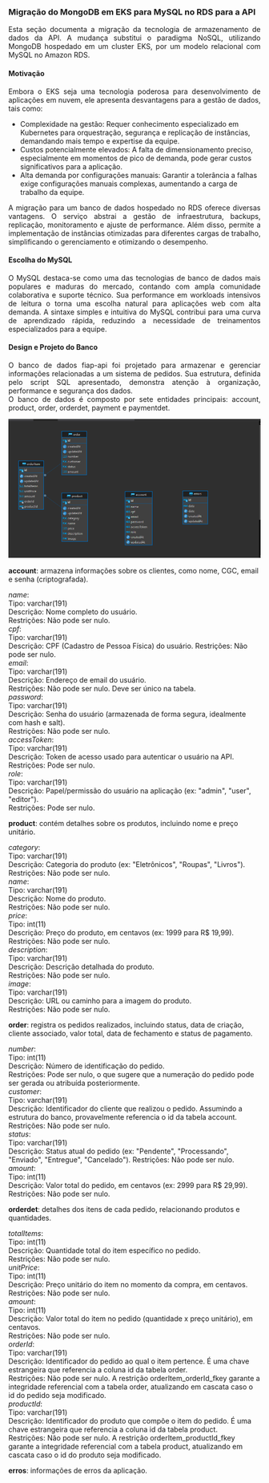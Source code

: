 ### Migração do MongoDB em EKS para MySQL no RDS para a API

<div style="text-align: justify">Esta seção documenta a migração da tecnologia de armazenamento de dados da API. A mudança substitui o paradigma NoSQL, utilizando MongoDB hospedado em um cluster EKS, por um modelo relacional com MySQL no Amazon RDS.</div>

#### Motivação
<div style="text-align: justify">Embora o EKS seja uma tecnologia poderosa para desenvolvimento de aplicações em nuvem, ele apresenta desvantagens para a gestão de dados, tais como:</div>

* Complexidade na gestão: Requer conhecimento especializado em Kubernetes para orquestração, segurança e replicação de instâncias, demandando mais tempo e expertise da equipe.
* Custos potencialmente elevados: A falta de dimensionamento preciso, especialmente em momentos de pico de demanda, pode gerar custos significativos para a aplicação.
* Alta demanda por configurações manuais: Garantir a tolerância a falhas exige configurações manuais complexas, aumentando a carga de trabalho da equipe.

<div style="text-align: justify">A migração para um banco de dados hospedado no RDS oferece diversas vantagens. O serviço abstrai a gestão de infraestrutura, backups, replicação, monitoramento e ajuste de performance. Além disso, permite a implementação de instâncias otimizadas para diferentes cargas de trabalho, simplificando o gerenciamento e otimizando o desempenho.</div>

#### Escolha do MySQL

<div style="text-align: justify">O MySQL destaca-se como uma das tecnologias de banco de dados mais populares e maduras do mercado, contando com ampla comunidade colaborativa e suporte técnico. Sua performance em workloads intensivos de leitura o torna uma escolha natural para aplicações web com alta demanda.
A sintaxe simples e intuitiva do MySQL contribui para uma curva de aprendizado rápida, reduzindo a necessidade de treinamentos especializados para a equipe.</div>

#### Design e Projeto do Banco

<div style="text-align: justify">O banco de dados fiap-api foi projetado para armazenar e gerenciar informações relacionadas a um sistema de pedidos. Sua estrutura, definida pelo script SQL apresentado, demonstra atenção à organização, performance e segurança dos dados.</div>

<div style="text-align: justify">O banco de dados é composto por sete entidades principais: account, product, order, orderdet, payment e paymentdet.</div>

<p align="center">
  <img src="./public/fiap-api-db-er.png" alt="Diagrama ER do Banco de dados">
</p>

**account**: armazena informações sobre os clientes, como nome, CGC, email e senha (criptografada).

_name_:<br>
Tipo: varchar(191)<br>
Descrição: Nome completo do usuário.<br>
Restrições: Não pode ser nulo.<br>
_cpf_:<br>
Tipo: varchar(191)<br>
Descrição: CPF (Cadastro de Pessoa Física) do usuário.
Restrições: Não pode ser nulo.<br>
_email_:<br>
Tipo: varchar(191)<br>
Descrição: Endereço de email do usuário.<br>
Restrições: Não pode ser nulo. Deve ser único na tabela.<br>
_password_:<br>
Tipo: varchar(191)<br>
Descrição: Senha do usuário (armazenada de forma segura, idealmente com hash e salt).<br>
Restrições: Não pode ser nulo.<br>
_accessToken_:<br>
Tipo: varchar(191)<br>
Descrição: Token de acesso usado para autenticar o usuário na API.<br>
Restrições: Pode ser nulo.<br>
_role_:<br>
Tipo: varchar(191)<br>
Descrição: Papel/permissão do usuário na aplicação (ex: "admin", "user", "editor").<br>
Restrições: Pode ser nulo.<br>

**product**: contém detalhes sobre os produtos, incluindo nome e preço unitário.

_category_:<br>
Tipo: varchar(191)<br>
Descrição: Categoria do produto (ex: "Eletrônicos", "Roupas", "Livros").<br>
Restrições: Não pode ser nulo.<br>
_name_:<br>
Tipo: varchar(191)<br>
Descrição: Nome do produto.<br>
Restrições: Não pode ser nulo.<br>
_price_:<br>
Tipo: int(11)<br>
Descrição: Preço do produto, em centavos (ex: 1999 para R$ 19,99).<br>
Restrições: Não pode ser nulo.<br>
_description_:<br>
Tipo: varchar(191)<br>
Descrição: Descrição detalhada do produto.<br>
Restrições: Não pode ser nulo.<br>
_image_:<br>
Tipo: varchar(191)<br>
Descrição: URL ou caminho para a imagem do produto.<br>
Restrições: Não pode ser nulo.<br>

**order**: registra os pedidos realizados, incluindo status, data de criação, cliente associado, valor total, data de fechamento e status de pagamento.

_number_:<br>
Tipo: int(11)<br>
Descrição: Número de identificação do pedido.<br>
Restrições: Pode ser nulo, o que sugere que a numeração do pedido pode ser gerada ou atribuída posteriormente.<br>
_customer_:<br>
Tipo: varchar(191)<br>
Descrição: Identificador do cliente que realizou o pedido. Assumindo a estrutura do banco, provavelmente referencia o id da tabela account.<br>
Restrições: Não pode ser nulo.<br>
_status_:<br>
Tipo: varchar(191)<br>
Descrição: Status atual do pedido (ex: "Pendente", "Processando", "Enviado", "Entregue", "Cancelado").
Restrições: Não pode ser nulo.<br>
_amount_:<br>
Tipo: int(11)<br>
Descrição: Valor total do pedido, em centavos (ex: 2999 para R$ 29,99).<br>
Restrições: Não pode ser nulo.<br>

**orderdet**: detalhes dos itens de cada pedido, relacionando produtos e quantidades.

_totalItems_:<br>
Tipo: int(11)<br>
Descrição: Quantidade total do item específico no pedido.<br>
Restrições: Não pode ser nulo.<br>
_unitPrice_:<br>
Tipo: int(11)<br>
Descrição: Preço unitário do item no momento da compra, em centavos.<br>
Restrições: Não pode ser nulo.<br>
_amount_:<br>
Tipo: int(11)<br>
Descrição: Valor total do item no pedido (quantidade x preço unitário), em centavos.<br>
Restrições: Não pode ser nulo.<br>
_orderId_:<br>
Tipo: varchar(191)<br>
Descrição: Identificador do pedido ao qual o item pertence. É uma chave estrangeira que referencia a coluna id da tabela order.<br>
Restrições: Não pode ser nulo. A restrição orderItem_orderId_fkey garante a integridade referencial com a tabela order, atualizando em cascata caso o id do pedido seja modificado.<br>
_productId_:<br>
Tipo: varchar(191)<br>
Descrição: Identificador do produto que compõe o item do pedido. É uma chave estrangeira que referencia a coluna id da tabela product.<br>
Restrições: Não pode ser nulo. A restrição orderItem_productId_fkey garante a integridade referencial com a tabela product, atualizando em cascata caso o id do produto seja modificado.<br>

**erros**: informações de erros da aplicação.
